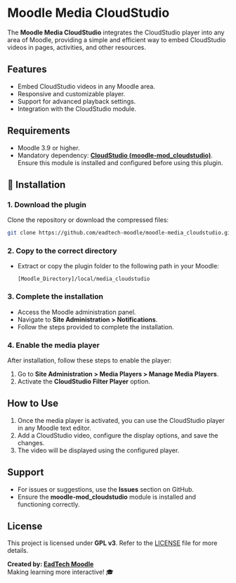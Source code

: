 # Moodle Media CloudStudio

The **Moodle Media CloudStudio** integrates the CloudStudio player into any area of Moodle, providing a simple and efficient way to embed CloudStudio videos in pages, activities, and other resources.

## Features

- Embed CloudStudio videos in any Moodle area.
- Responsive and customizable player.
- Support for advanced playback settings.
- Integration with the CloudStudio module.

## Requirements

- Moodle 3.9 or higher.
- Mandatory dependency: **[CloudStudio (moodle-mod_cloudstudio)](https://github.com/eadtech-moodle/moodle-mod_cloudstudio)**. Ensure this module is installed and configured before using this plugin.

## 🔧 Installation

### 1. Download the plugin

Clone the repository or download the compressed files:

```bash
git clone https://github.com/eadtech-moodle/moodle-media_cloudstudio.git
```

### 2. Copy to the correct directory

- Extract or copy the plugin folder to the following path in your Moodle:

  ```plaintext
  [Moodle_Directory]/local/media_cloudstudio
  ```

### 3. Complete the installation

- Access the Moodle administration panel.
- Navigate to **Site Administration > Notifications**.
- Follow the steps provided to complete the installation.

### 4. Enable the media player

After installation, follow these steps to enable the player:

1. Go to **Site Administration > Media Players > Manage Media Players**.
2. Activate the **CloudStudio Filter Player** option.

## How to Use

1. Once the media player is activated, you can use the CloudStudio player in any Moodle text editor.
2. Add a CloudStudio video, configure the display options, and save the changes.
3. The video will be displayed using the configured player.

## Support

- For issues or suggestions, use the **Issues** section on GitHub.
- Ensure the **moodle-mod_cloudstudio** module is installed and functioning correctly.

## License

This project is licensed under **GPL v3**. Refer to the [LICENSE](LICENSE) file for more details.

**Created by: [EadTech Moodle](https://github.com/eadtech-moodle)**  
Making learning more interactive! 🎓
